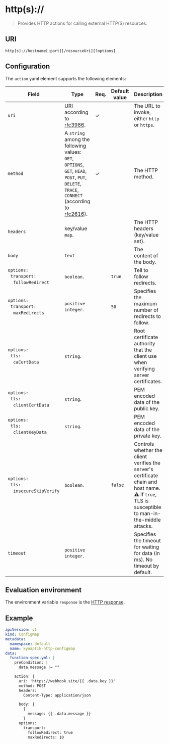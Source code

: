# http(s)://

> Provides HTTP actions for calling external HTTP(S) resources.

## URI

`http[s]://hostname[:port][/resourceUri][?options]`

## Configuration

The `action` yaml element supports the following elements: 

| Field | Type | Req. | Default value | Description |
|--------------------------|-------------------------------------------------------------------------------------------------------------------------------------------------------------------------------------|----------|---------------|----------------------------------------------------------------------------|
| `uri` | URI according to [rfc3986](https://www.ietf.org/rfc/rfc3986.txt). | ✓ |  | The URL to invoke, either `http` or `https`. |
| `method` | A `string` among the following values: `GET`, `OPTIONS`, `GET`, `HEAD`, `POST`, `PUT`, `DELETE`, `TRACE`, `CONNECT` (according to [rfc2616](https://www.ietf.org/rfc/rfc2616.txt)). | ✓ |  | The HTTP method. |
| `headers` | key/value `map`. |  |  | The HTTP headers (key/value set). |
| `body` | `text` |  |  | The content of the body. |
| `options:`<br/>&nbsp;&nbsp;`transport:`<br/>&nbsp;&nbsp;&nbsp;&nbsp;`followRedirect` | `boolean`. |  | `true` | Tell to follow redirects. |
| `options:`<br/>&nbsp;&nbsp;`transport:`<br/>&nbsp;&nbsp;&nbsp;&nbsp;`maxRedirects` | `positive integer`. |  | `50` | Specifies the maximum number of redirects to follow. |
| `options:`<br/>&nbsp;&nbsp;`tls:`<br/>&nbsp;&nbsp;&nbsp;&nbsp;`caCertData` | `string`. |  |  | Root certificate authority that the client use when verifying server certificates. |
| `options:`<br/>&nbsp;&nbsp;`tls:`<br/>&nbsp;&nbsp;&nbsp;&nbsp;`clientCertData` | `string`. |  |  | PEM encoded data of the public key. |
| `options:`<br/>&nbsp;&nbsp;`tls:`<br/>&nbsp;&nbsp;&nbsp;&nbsp;`clientKeyData` | `string`. |  |  | PEM encoded data of the private key. |
| `options:`<br/>&nbsp;&nbsp;`tls:`<br/>&nbsp;&nbsp;&nbsp;&nbsp;`insecureSkipVerify` | `boolean`. |  | `false` | Controls whether the client verifies the server's certificate chain and host name. :warning: if `true`, TLS is susceptible to man-in-the-middle attacks. |
| `timeout` | `positive integer`. |  |  | Specifies the timeout for waiting for data (in ms). No timeout by default. |

## Evaluation environment

The environment variable `response` is the [HTTP response](https://golang.org/pkg/net/http/#Response). 

## Example

```yaml
apiVersion: v1
kind: ConfigMap
metadata:
  namespace: default
  name: kynaptik-http-configmap
data:
  function-spec.yml: |
    preCondition: |
      data.message != ""

    action: |
      uri: 'https://webhook.site/{{ .data.key }}'
      method: POST
      headers:
        Content-Type: application/json

      body: |
        {
          message: {{ .data.message }}
        }
      options:
        transport:
          followRedirect: true
          maxRedirects: 10
```
